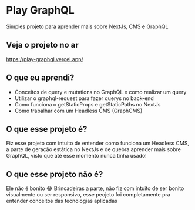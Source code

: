 
# Play GraphQL

Simples projeto para aprender mais sobre NextJs, CMS e GraphQL

## Veja o projeto no ar
https://play-graphql.vercel.app/

## O que eu aprendi?
 - Conceitos de query e mutations no GraphQL e como realizar um query
 - Utilizar o graphql-request para fazer querys no back-end 
 - Como funciona o getStaticProps e getStaticPaths no NextJs
 - Como trabalhar com um Headless CMS (GraphCMS)

## O que esse projeto é?
Fiz esse projeto com intuito de entender como funciona um Headless CMS, a parte de geração estática no NextJs e de quebra aprender mais sobre GraphQL, visto que até esse momento nunca tinha usado!

## O que esse projeto não é?
Ele não é bonito 😂 Brincadeiras a parte, não fiz com intuito de ser bonito visualmente ou ser responsivo, esse peojeto foi completamente pra entender conceitos das tecnologias aplicadas
